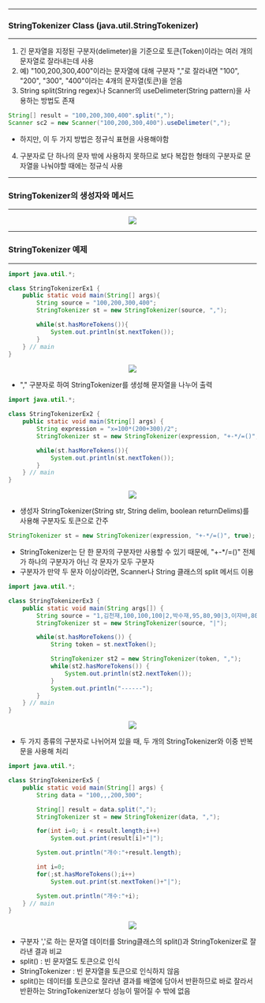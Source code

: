 -----
### StringTokenizer Class (java.util.StringTokenizer)
-----
1. 긴 문자열을 지정된 구분자(delimeter)을 기준으로 토큰(Token)이라는 여러 개의 문자열로 잘라내는데 사용
2. 예) "100,200,300,400"이라는 문자열에 대해 구분자 ","로 잘라내면 "100", "200", "300", "400"이라는 4개의 문자열(토큰)을 얻음
3. String split(String regex)나 Scanner의 useDelimeter(String pattern)을 사용하는 방법도 존재
```java
String[] result = "100,200,300,400".split(",");
Scanner sc2 = new Scanner("100,200,300,400").useDelimeter(",");
```
  - 하지만, 이 두 가지 방법은 정규식 표현을 사용해야함

4. 구분자로 단 하나의 문자 밖에 사용하지 못하므로 보다 복잡한 형태의 구분자로 문자열을 나눠야할 때에는 정규식 사용

-----
### StringTokenizer의 생성자와 메서드
-----
<div align="center">
<img src="https://github.com/sooyounghan/Java/assets/34672301/03403416-24c0-4165-b074-333a8a6ea8b8">
</div>

-----
### StringTokenizer 예제
-----
```java
import java.util.*; 

class StringTokenizerEx1 { 
	public static void main(String[] args){ 
		String source = "100,200,300,400";
		StringTokenizer st = new StringTokenizer(source, ",");

		while(st.hasMoreTokens()){
			System.out.println(st.nextToken());
		}
	} // main
} 
```
<div align="center">
<img src="https://github.com/sooyounghan/Java/assets/34672301/9c590459-976e-4e2e-a26a-1708dc665b03">
</div>

  - "," 구분자로 하여 StringTokenizer를 생성해 문자열을 나누어 출력

```java
import java.util.*; 

class StringTokenizerEx2 { 
	public static void main(String[] args) { 
		String expression = "x=100*(200+300)/2";
		StringTokenizer st = new StringTokenizer(expression, "+-*/=()", true);

		while(st.hasMoreTokens()){
			System.out.println(st.nextToken());
		}
	} // main
} 
```
<div align="center">
<img src="https://github.com/sooyounghan/Java/assets/34672301/a7385deb-44f5-4fe4-a30a-a5c2e2126a16">
</div>

  - 생성자 StringTokenizer(String str, String delim, boolean returnDelims)를 사용해 구분자도 토큰으로 간주
```java
StringTokenizer st = new StringTokenizer(expression, "+-*/=()", true);
```
  - StringTokenizer는 단 한 문자의 구분자만 사용할 수 있기 때문에, "+-*/=()" 전체가 하나의 구분자가 아닌 각 문자가 모두 구분자
  - 구분자가 만약 두 문자 이상이라면, Scanner나 String 클래스의 split 메서드 이용

```java
import java.util.*; 

class StringTokenizerEx3 { 
	public static void main(String args[]) { 
		String source = "1,김천재,100,100,100|2,박수재,95,80,90|3,이자바,80,90,90";
		StringTokenizer st = new StringTokenizer(source, "|"); 

		while(st.hasMoreTokens()) {
			String token = st.nextToken();

			StringTokenizer st2 = new StringTokenizer(token, ","); 
			while(st2.hasMoreTokens()) {
				System.out.println(st2.nextToken());
			}
			System.out.println("------");
		}
	} // main
}
```
<div align="center">
<img src="https://github.com/sooyounghan/Java/assets/34672301/04221b91-4085-48b0-bb84-26fbcaa9a99f">
</div>

  - 두 가지 종류의 구분자로 나뉘어져 있을 때, 두 개의 StringTokenizer와 이중 반복문을 사용해 처리

```java
import java.util.*;

class StringTokenizerEx5 {
	public static void main(String[] args) {
		String data = "100,,,200,300";

		String[] result = data.split(",");
		StringTokenizer st = new StringTokenizer(data, ",");

		for(int i=0; i < result.length;i++)
			System.out.print(result[i]+"|");

		System.out.println("개수:"+result.length);

		int i=0;
		for(;st.hasMoreTokens();i++)
			System.out.print(st.nextToken()+"|");

		System.out.println("개수:"+i);
	} // main
}
```
<div align="center">
<img src="https://github.com/sooyounghan/Java/assets/34672301/435f2d15-1d0f-47a6-8cbc-e1ac179ad34b">
</div>

  - 구분자 ','로 하는 문자열 데이터를 String클래스의 split()과 StringTokenizer로 잘라낸 결과 비교
  - split() : 빈 문자열도 토큰으로 인식
  - StringTokenizer : 빈 문자열을 토큰으로 인식하지 않음
  - split()는 데이터를 토큰으로 잘라낸 결과를 배열에 담아서 반환하므로 바로 잘라서 반환하는 StringTokenizer보다 성능이 떨어질 수 밖에 없음
